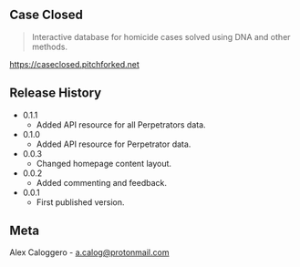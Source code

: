## Case Closed
> Interactive database for homicide cases solved using DNA and other methods.

https://caseclosed.pitchforked.net

## Release History
* 0.1.1
    * Added API resource for all Perpetrators data.
* 0.1.0
    * Added API resource for Perpetrator data.
* 0.0.3
    * Changed homepage content layout.
* 0.0.2
    * Added commenting and feedback.
* 0.0.1
    * First published version.
    

## Meta 

Alex Caloggero - a.calog@protonmail.com

